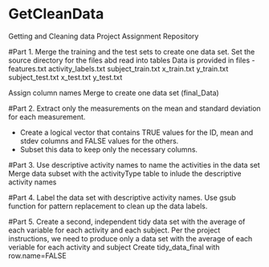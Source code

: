 # GetCleanData
Getting and Cleaning data Project Assignment Repository


#Part 1. Merge the training and the test sets to create one data set.
Set the source directory for the files abd read into tables
Data is provided in files -
features.txt
activity_labels.txt
subject_train.txt
x_train.txt
y_train.txt
subject_test.txt
x_test.txt
y_test.txt

Assign column names 
Merge to create one data set (final_Data)

#Part 2. Extract only the measurements on the mean and standard deviation for each measurement.
- Create a logical vector that contains TRUE values for the ID, mean and stdev columns and FALSE values for the others. 
- Subset this data to keep only the necessary columns.

#Part 3. Use descriptive activity names to name the activities in the data set
Merge data subset with the activityType table to inlude the descriptive activity names

#Part 4. Label the data set with descriptive activity names.
Use gsub function for pattern replacement to clean up the data labels.

#Part 5. Create a second, independent tidy data set with the average of each variable for each activity and each subject.
Per the project instructions, we need to produce only a data set with the average of each veriable for each activity and subject
Create tidy_data_final with row.name=FALSE
